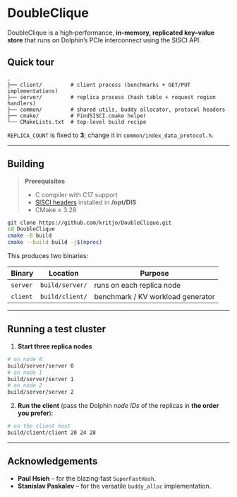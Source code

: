# DoubleClique

DoubleClique is a high‑performance, **in‑memory, replicated key–value store** that runs on Dolphin’s PCIe interconnect using the SISCI API.

## Quick tour

```
.
├── client/         # client process (benchmarks + GET/PUT implementations)
├── server/         # replica process (hash table + request region handlers)
├── common/         # shared utils, buddy allocator, protocol headers
├── cmake/          # FindSISCI.cmake helper
└── CMakeLists.txt  # top‑level build recipe
```

`REPLICA_COUNT` is fixed to **3**; change it in `common/index_data_protocol.h`.

---

## Building

> **Prerequisites**
>
> * C compiler with C17 support  
> * [SISCI headers](https://www.dolphinics.com/) installed in **/opt/DIS**  
> * CMake ≥ 3.28

```bash
git clone https://github.com/kritjo/DoubleClique.git
cd DoubleClique
cmake -B build
cmake --build build -j$(nproc)
```

This produces two binaries:

| Binary      | Location           | Purpose |
|-------------|--------------------|---------|
| `server`    | `build/server/`    | runs on each replica node |
| `client`    | `build/client/`    | benchmark / KV workload generator |

---

## Running a test cluster

1. **Start three replica nodes**

```bash
# on node 0
build/server/server 0
# on node 1
build/server/server 1
# on node 2
build/server/server 2
```

2. **Run the client** (pass the Dolphin *node IDs* of the replicas in **the order you prefer**):

```bash
# on the client host
build/client/client 20 24 28
```

---

## Acknowledgements
* **Paul Hsieh** – for the blazing‑fast `SuperFastHash`.  
* **Stanislav Paskalev** – for the versatile `buddy_alloc` implementation.
